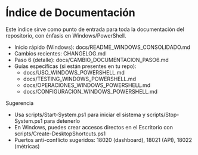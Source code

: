 # Índice de Documentación

Este índice sirve como punto de entrada para toda la documentación del repositorio, con énfasis en Windows/PowerShell.

- Inicio rápido (Windows): docs/README_WINDOWS_CONSOLIDADO.md
- Cambios recientes: CHANGELOG.md
- Paso 6 (detalle): docs/CAMBIO_DOCUMENTACION_PASO6.md
- Guías específicas (si están presentes en tu repo):
  - docs/USO_WINDOWS_POWERSHELL.md
  - docs/TESTING_WINDOWS_POWERSHELL.md
  - docs/OPERACIONES_WINDOWS_POWERSHELL.md
  - docs/CONFIGURACION_WINDOWS_POWERSHELL.md

Sugerencia
- Usa scripts/Start-System.ps1 para iniciar el sistema y scripts/Stop-System.ps1 para detenerlo
- En Windows, puedes crear accesos directos en el Escritorio con scripts/Create-DesktopShortcuts.ps1
- Puertos anti-conflicto sugeridos: 18020 (dashboard), 18021 (API), 18022 (métricas)

